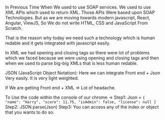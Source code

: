In Previous Time When We used to use SOAP services. We used to use XML APIs which used to return XML.
Those APIs Were based upon SOAP Technologies. But as we are moving towards modern javascript, React, Angular, ViewJS, So We do not write HTML, CSS and JavaScript From Scratch.

That is the reason why today we need such a technology which is human redable and it gets integrated with javascript easily.

In XML we had opening and closing tags so there were lot of problems which we faced because we were using opening and closing tags and then when we used to parse big-big XMLs that is less human redable.

JSON (JavaScript Object Notation): Here we can integrate Front end + Json Very easily.
It is very light weighted.

If We are getting Front end + XML => Lot of headache.

To Use the code within the console of our chrome -> 
Step1:
Json = `{
    "name": "Harry",
    "score": 11.75,
    "isAdmin": false,
    "license": null
}`
Step2:
JSON.parse(Json)
Step3:
You can access any of the index or object that you wants to do so.
